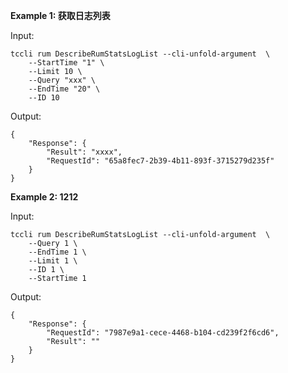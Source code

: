 **Example 1: 获取日志列表**



Input: 

```
tccli rum DescribeRumStatsLogList --cli-unfold-argument  \
    --StartTime "1" \
    --Limit 10 \
    --Query "xxx" \
    --EndTime "20" \
    --ID 10
```

Output: 
```
{
    "Response": {
        "Result": "xxxx",
        "RequestId": "65a8fec7-2b39-4b11-893f-3715279d235f"
    }
}
```

**Example 2: 1212**



Input: 

```
tccli rum DescribeRumStatsLogList --cli-unfold-argument  \
    --Query 1 \
    --EndTime 1 \
    --Limit 1 \
    --ID 1 \
    --StartTime 1
```

Output: 
```
{
    "Response": {
        "RequestId": "7987e9a1-cece-4468-b104-cd239f2f6cd6",
        "Result": ""
    }
}
```

